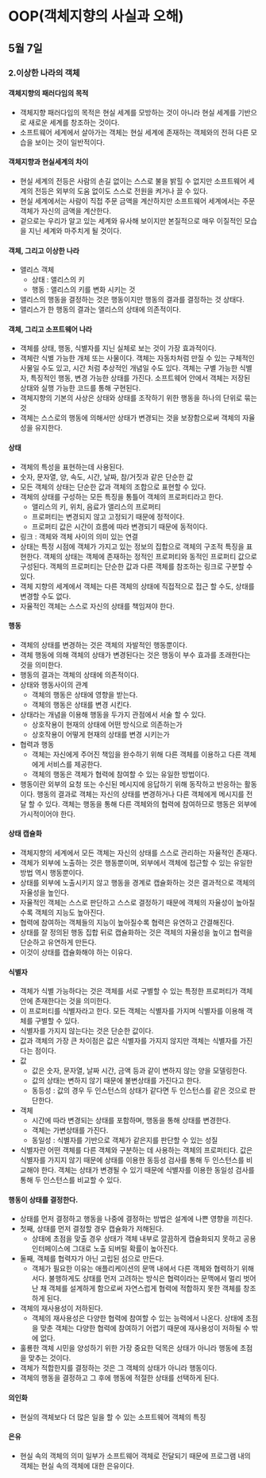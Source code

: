 # OOP(객체지향의 사실과 오해)

## 5월 7일

### 2.이상한 나라의 객체

#### 객체지향의 패러다임의 목적
- 객체지향 패러다임의 목적은 현실 세계를 모방하는 것이 아니라 현실 세계를 기반으로 새로운 세계를 창조하는 것이다.
- 소프트웨어 세계에서 살아가는 객체는 현실 세계에 존재하는 객체와의 전혀 다른 모습을 보이는 것이 일반적이다.

#### 객체지향과 현실세계의 차이
- 현실 세계의 전등은 사람의 손길 없이는 스스로 불을 밝힐 수 없지만 소프트웨어 세계의 전등은 외부의 도움 없이도 스스로 전원을 켜거나 끌 수 있다.
- 현실 세계에서는 사람이 직접 주문 금액을 계산하지만 소프트웨어 세계에서는 주문 객체가 자신의 금액을 계산한다.
- 겉으로는 우리가 알고 있는 세계와 유사해 보이지만 본질적으로 매우 이질적인 모습을 지닌 세계와 마주치게 될 것이다.

#### 객체, 그리고 이상한 나라
- 앨리스 객체
    - 상태 : 앨리스의 키
    - 행동 : 앨리스의 키를 변화 시키는 것
- 앨리스의 행동을 결정하는 것은 행동이지만 행동의 결과를 결정하는 것 상태다.
- 앨리스가 한 행동의 결과는 앨리스의 상태에 의존적이다.

#### 객체, 그리고 소프트웨어 나라
- 객체를 상태, 행동, 식별자를 지닌 실체로 보는 것이 가장 효과적이다.
- 객체란 식별 가능한 개체 또는 사물이다. 객체는 자동차처럼 만질 수 있는 구체적인 사물일 수도 있고, 시간 처럼 추상적인 개념일 수도 있다. 객체는 구별 가능한 식별자, 특징적인 행동, 변경 가능한 상태를 가진다. 소프트웨어 안에서 객체는 저장된 상태와 실행 가능한 코드를 통해 구현된다.
- 객체지향의 기본의 사상은 상태와 상태를 조작하기 위한 행동을 하나의 단위로 묶는 것
- 객체는 스스로의 행동에 의해서만 상태가 변경되는 것을 보장함으로써 객체의 자율성을 유지한다.

#### 상태
- 객체의 특성을 표현하는데 사용된다.
- 숫자, 문자열, 양, 속도, 시간, 날짜, 참/거짓과 같은 단순한 값
- 모든 객체의 상태는 단순한 값과 객체의 조합으로 표현할 수 있다.
- 객체의 상태를 구성하는 모든 특징을 통틀어 객체의 프로퍼티라고 한다.
    - 앨리스의 키, 위치, 음료가 앨리스의 프로퍼티
    - 프로퍼티는 변경되지 않고 고정되기 때문에 정적이다.
    - 프로퍼티 값은 시간이 흐름에 따라 변경되기 때문에 동적이다.
- 링크 : 객체와 객체 사이의 의미 있는 연결
- 상태는 특정 시점에 객체가 가지고 있는 정보의 집합으로 객체의 구조적 특징을 표현한다. 객체의 상태는 객체에 존재하는 정적인 프로퍼티와 동적인 프로퍼티 값으로 구성된다. 객체의 프로퍼티는 단순한 값과 다른 객체를 참조하는 링크로 구분할 수 있다.
- 객체 지향의 세계에서 객체는 다른 객체의 상태에 직접적으로 접근 할 수도, 상태를 변경할 수도 없다.
- 자율적인 객체는 스스로 자신의 상태를 책임져야 한다.

#### 행동
- 객체의 상태를 변경하는 것은 객체의 자발적인 행동뿐이다.
- 객체 행동에 의해 객체의 상태가 변경된다는 것은 행동이 부수 효과를 초래한다는 것을 의미한다.
- 행동의 결과는 객체의 상태에 의존적이다.
- 상태와 행동사이의 관계
    - 객체의 행동은 상태에 영향을 받는다.
    - 객체의 행동은 상태를 변경 시킨다.
- 상태라는 개념을 이용해 행동을 두가지 관점에서 서술 할 수 있다.
    - 상호작용이 현재의 상태에 어떤 방식으로 의존하는가
    - 상호작용이 어떻게 현재의 상태를 변경 시키는가
- 협력과 행동
    - 객체는 자신에게 주어진 책임을 완수하기 위해 다른 객체를 이용하고 다른 객체에게 서비스를 제공한다.
    - 객체의 행동은 객체가 협력에 참여할 수 있는 유일한 방법이다.
- 행동이란 외부의 요청 또는 수신된 메시지에 응답하기 위해 동작하고 반응하는 활동이다. 행동의 결과로 객체는 자신의 상태를 변경하거나 다른 객체에게 메시지를 전달 할 수 있다. 객체는 행동을 통해 다른 객체와의 협력에 참여하므로 행동은 외부에 가시적이어야 한다.

#### 상태 캡슐화
- 객체지향의 세계에서 모든 객체는 자신의 상태를 스스로 관리하는 자율적인 존재다.
- 객체가 외부에 노출하는 것은 행동뿐이며, 외부에서 객체에 접근할 수 있는 유일한 방법 역시 행동뿐이다.
- 상태를 외부에 노출시키지 않고 행동을 경계로 캡슐화하는 것은 결과적으로 객체의 자율성을 높인다.
- 자율적인 객체는 스스로 판단하고 스스로 결정하기 때문에 객체의 자율성이 높아질수록 객체의 지능도 높아진다.
- 협력에 참여하는 객체들의 지능이 높아질수록 협력은 유연하고 간결해진다.
- 상태를 잘 정의된 행동 집합 뒤로 캡슐화하는 것은 객체의 자율성을 높이고 협력을 단순하고 유연하게 만든다.
- 이것이 상태를 캡슐화해야 하는 이유다.

#### 식별자
- 객체가 식별 가능하다는 것은 객체를 서로 구별할 수 있는 특정한 프로퍼티가 객체 안에 존재한다는 것을 의미한다.
- 이 프로퍼티를 식별자라고 한다. 모든 객체는 식별자를 가지며 식별자를 이용해 객체를 구별할 수 있다.
- 식별자를 가지지 않는다는 것은 단순한 값이다.
- 값과 객체의 가장 큰 차이점은 값은 식별자를 가지지 않지만 객체는 식별자를 가진다는 점이다.
- 값
    - 값은 숫자, 문자열, 날짜 시간, 금액 등과 같이 변하지 않는 양을 모델링한다.
    - 값의 상태는 변하지 않기 때문에 불변상태를 가진다고 한다.
    - 동등성 : 값의 경우 두 인스턴스의 상태가 같다면 두 인스턴스를 같은 것으로 판단한다.
- 객체
    - 시간에 따라 변경되는 상태를 포함하며, 행동을 통해 상태를 변경한다.
    - 객체는 가변상태를 가진다.
    - 동일성 : 식별자를 기반으로 객체가 같은지를 판단할 수 있는 성질
- 식별자란 어떤 객체를 다른 객체와 구분하는 데 사용하는 객체의 프로퍼티다. 값은 식별자를 가지지 않기 때문에 상태를 이용한 동등성 검사를 통해 두 인스턴스를 비교해야 한다. 객체는 상태가 변경될 수 있기 때문에 식별자를 이용한 동일성 검사를 통해 두 인스턴스를 비교할 수 있다.

#### 행동이 상태를 결정한다.
- 상태를 먼저 결정하고 행동을 나중에 결정하는 방법은 설계에 나쁜 영향을 끼친다.
- 첫째, 상태를 먼저 결정할 경우 캡슐화가 저해된다.
    - 상태에 초점을 맞출 경우 상태가 객체 내부로 깔끔하게 캡슐화되지 못하고 공용 인터페이스에 그대로 노출 되버릴 확률이 높아진다.
- 둘째, 객체를 협력자가 아닌 고립된 섬으로 만든다.
    - 객체가 필요한 이유는 애플리케이션의 문맥 내에서 다른 객체와 협력하기 위해서다. 불행하게도 상태를 먼저 고려하는 방식은 협력이라는 문맥에서 멀리 벗어난 채 객체를 설계하게 함으로써 자연스럽게 협력에 적합하지 못한 객체를 창조하게 된다.
- 객체의 재사용성이 저하된다. 
    - 객체의 재사용성은 다양한 협력에 참여할 수 있는 능력에서 나온다. 상태에 초점을 맞춘 객체는 다양한 협력에 참여하기 어렵기 때문에 재사용성이 저하될 수 밖에 없다.
- 훌룡한 객체 시민을 양성하기 위한 가장 중요한 덕목은 상태가 아니라 행동에 초점을 맞추는 것이다.
- 객체가 적합한지를 결정하는 것은 그 객체의 상태가 아니라 행동이다.
- 객체의 행동을 결정하고 그 후에 행동에 적절한 상태를 선택하게 된다.

#### 의인화
- 현실의 객체보다 더 많은 일을 할 수 있는 소프트웨어 객체의 특징

#### 은유
- 현실 속의 객체의 의미 일부가 소프트웨어 객체로 전달되기 때문에 프로그램 내의 객체는 현실 속의 객체에 대한 은유이다.
